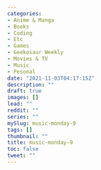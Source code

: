 ```yaml
---
categories:
- Anime & Manga
- Books
- Coding
- Etc
- Games
- Geekosaur Weekly
- Movies & TV
- Music
- Pesonal
date: "2021-11-03T04:17:15Z"
description: ""
draft: true
images: []
lead: ""
reddit: ""
series: ""
mySlug: music-monday-9
tags: []
thumbnail: ""
title: music-monday-9
toc: false
tweet: ""
---
```

